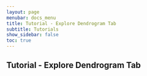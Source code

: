 ```yaml
---
layout: page
menubar: docs_menu
title: Tutorial - Explore Dendrogram Tab
subtitle: Tutorials
show_sidebar: false
toc: true
---
```

Tutorial - Explore Dendrogram Tab
---